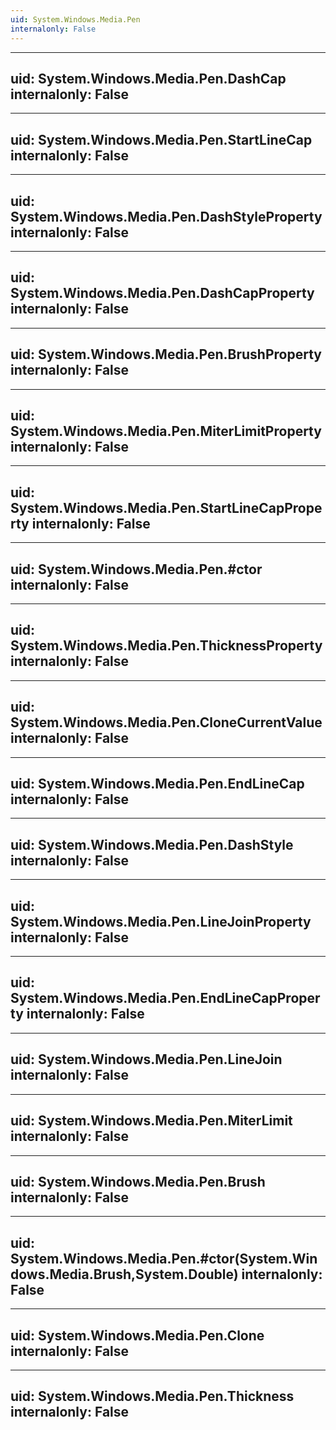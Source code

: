 ```yaml
---
uid: System.Windows.Media.Pen
internalonly: False
---
```


---
uid: System.Windows.Media.Pen.DashCap
internalonly: False
---

---
uid: System.Windows.Media.Pen.StartLineCap
internalonly: False
---

---
uid: System.Windows.Media.Pen.DashStyleProperty
internalonly: False
---

---
uid: System.Windows.Media.Pen.DashCapProperty
internalonly: False
---

---
uid: System.Windows.Media.Pen.BrushProperty
internalonly: False
---

---
uid: System.Windows.Media.Pen.MiterLimitProperty
internalonly: False
---

---
uid: System.Windows.Media.Pen.StartLineCapProperty
internalonly: False
---

---
uid: System.Windows.Media.Pen.#ctor
internalonly: False
---

---
uid: System.Windows.Media.Pen.ThicknessProperty
internalonly: False
---

---
uid: System.Windows.Media.Pen.CloneCurrentValue
internalonly: False
---

---
uid: System.Windows.Media.Pen.EndLineCap
internalonly: False
---

---
uid: System.Windows.Media.Pen.DashStyle
internalonly: False
---

---
uid: System.Windows.Media.Pen.LineJoinProperty
internalonly: False
---

---
uid: System.Windows.Media.Pen.EndLineCapProperty
internalonly: False
---

---
uid: System.Windows.Media.Pen.LineJoin
internalonly: False
---

---
uid: System.Windows.Media.Pen.MiterLimit
internalonly: False
---

---
uid: System.Windows.Media.Pen.Brush
internalonly: False
---

---
uid: System.Windows.Media.Pen.#ctor(System.Windows.Media.Brush,System.Double)
internalonly: False
---

---
uid: System.Windows.Media.Pen.Clone
internalonly: False
---

---
uid: System.Windows.Media.Pen.Thickness
internalonly: False
---
